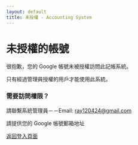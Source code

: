 ```yaml
---
layout: default
title: 未授權 - Accounting System
---
```

# 未授權的帳號

很抱歉，您的 Google 帳號未被授權訪問此記帳系統。

只有經過管理員授權的用戶才能使用此系統。



### 需要訪問權限？

請聯繫系統管理員－－Email: ray120424@gmail.com

請提供您的 Google 帳號郵箱地址

[返回登入頁面](/login.html/)

<script>
  // Clear any existing session
  localStorage.removeItem('auth_session');
  
  // Disable Google auto-select
  if (typeof google !== 'undefined' && google.accounts && google.accounts.id) {
    google.accounts.id.disableAutoSelect();
  }
</script>
